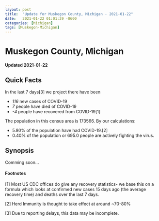 ```yaml
---
layout: post
title:  "Update for Muskegon County, Michigan - 2021-01-22"
date:   2021-01-22 01:01:29 -0600
categories: [Michigan]
tags: [Muskegon-Michigan]
---
```


# Muskegon County, Michigan
#### Updated 2021-01-22

## Quick Facts

In the last 7 days[3] we project there have been
- *116* new cases of COVID-19
- *7* people have died of COVID-19
- *-4* people have recovered from COVID-19[1]

The population in this census area is 173566. By our calculations:
- 5.80% of the population have had COVID-19.[2]
- 0.40% of the population or 695.0 people are actively fighting the virus.

## Synopsis

Comming soon...


#### Footnotes

[1] Most US CDC offices do give any recovery statistics- we base this on a formula which looks at confirmed new cases
15 days ago (the average recovery time) and deaths over the last 7 days.

[2] Herd Immunity is thought to take effect at around ~70-80%

[3] Due to reporting delays, this data may be incomplete.
 
    